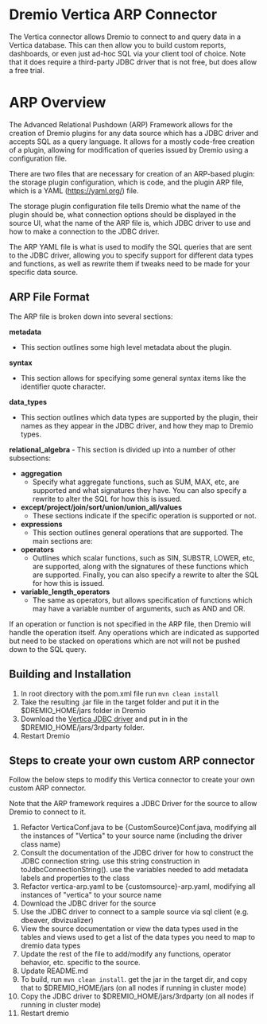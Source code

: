# Dremio Vertica ARP Connector

The Vertica connector allows Dremio to connect to and query data in a Vertica database. This can then allow you to build custom reports, dashboards, or even just ad-hoc SQL via your client tool of choice. Note that it does require a third-party JDBC driver that is not free, but does allow a free trial.


# ARP Overview

The Advanced Relational Pushdown (ARP) Framework allows for the creation of Dremio plugins for any data source which has a JDBC driver and accepts SQL 
as a query language. It allows for a mostly code-free creation of a plugin, allowing for modification of queries issued 
by Dremio using a configuration file.

There are two files that are necessary for creation of an ARP-based plugin: the storage plugin configuration, which 
is code, and the plugin ARP file, which is a YAML (https://yaml.org/) file.

The storage plugin configuration file tells Dremio what the name of the plugin should be, what connection options 
should be displayed in the source UI, what the name of the ARP file is, which JDBC driver to use and how to make a 
connection to the JDBC driver.

The ARP YAML file is what is used to modify the SQL queries that are sent to the JDBC driver, allowing you to specify 
support for different data types and functions, as well as rewrite them if tweaks need to be made for your specific 
data source. 

## ARP File Format

The ARP file is broken down into several sections:

**metadata**
- This section outlines some high level metadata about the plugin.

**syntax**
- This section allows for specifying some general syntax items like the identifier quote character.

**data_types**
- This section outlines which data types are supported by the plugin, their names as they appear in the JDBC driver, and how they map to Dremio types.

**relational_algebra** - This section is divided up into a number of other subsections:

- **aggregation**
  - Specify what aggregate functions, such as SUM, MAX, etc, are supported and what signatures they have. You can also specify a rewrite to alter the SQL for how this is issued.
- **except/project/join/sort/union/union_all/values**
  - These sections indicate if the specific operation is supported or not.
- **expressions**
  - This section outlines general operations that are supported. The main sections are:
- **operators**
  - Outlines which scalar functions, such as SIN, SUBSTR, LOWER, etc, are supported, along with the signatures of these functions which are supported. Finally, you can also specify a rewrite to alter the SQL for how this is issued.
- **variable_length_operators**
  - The same as operators, but allows specification of functions which may have a variable number of arguments, such as AND and OR.

If an operation or function is not specified in the ARP file, then Dremio will handle the operation itself. Any operations which are indicated as supported but need to be stacked on operations which are not will not be pushed down to the SQL query.


## Building and Installation

1. In root directory with the pom.xml file run `mvn clean install`
2. Take the resulting .jar file in the target folder and put it in the $DREMIO_HOME/jars folder in Dremio
3. Download the [Vertica JDBC driver](https://www.vertica.com/download/vertica/client-drivers/) and put in in the $DREMIO_HOME/jars/3rdparty folder.
4. Restart Dremio


## Steps to create your own custom ARP connector

Follow the below steps to modify this Vertica connector to create your own custom ARP connector.

Note that the ARP framework requires a JDBC Driver for the source to allow Dremio to connect to it.

1. Refactor VerticaConf.java to be {CustomSource}Conf.java, modifying all the instances of "Vertica" to your source name (including the driver class name)
2. Consult the documentation of the JDBC driver for how to construct the JDBC connection string. use this string construction in toJdbcConnectionString(). use the variables needed to add metadata labels and properties to the class
3. Refactor vertica-arp.yaml to be {customsource}-arp.yaml, modifying all instances of "vertica" to your source name
4. Download the JDBC driver for the source
5. Use the JDBC driver to connect to a sample source via sql client (e.g. dbeaver, dbvizualizer)
6. View the source documentation or view the data types used in the tables and views used to get a list of the data types you need to map to dremio data types
7. Update the rest of the file to add/modify any functions, operator behavior, etc. specific to the source. 
8. Update README.md
9. To build, run `mvn clean install`. get the jar in the target dir, and copy that to $DREMIO_HOME/jars (on all nodes if running in cluster mode)
10. Copy the JDBC driver to $DREMIO_HOME/jars/3rdparty (on all nodes if running in cluster mode)
11. Restart dremio 
